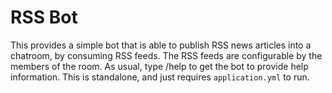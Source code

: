 # RSS Bot

This provides a simple bot that is able to publish RSS news articles into a chatroom, by consuming RSS feeds.  The RSS feeds are configurable by the members of the room.  As usual, type /help to get the bot to provide help information.  This is standalone, and just requires `application.yml` to run.


